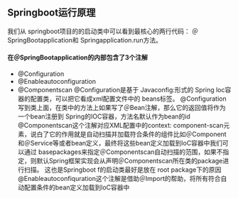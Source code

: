 ## Springboot运行原理
我们从 springboot项目的的启动类中可以看到最核心的两行代码：
＠SpringBootapplication和 Springapplication.run方法。
#### 在＠SpringBootapplication的内部包含了3个注解
- 	@Configuration
- 	@Enableautoconfiguration
- 	@Componentscan
@Configuration是基于 Javaconfig:形式的 Spring loc容器的配置类，可以把它看成xml配置文件中的 beans标签。
@Configuration写到类上面，在类中的方法上如果写了＠Bean注解，那么它的返回值将作为一个bean注册到 Spring的IOC容器，方法名默认作为bean的id
@Componentscan这个注解对应XML配置中的context: component-scan元素，说白了它的作用就是自动扫描并加载符合条件的组件比如＠Component和＠Service等或者bean定义，最终将这些bean定义加载到loC容器中我们可以通过 basepackages来指定＠Componentscan自动扫描的范围，如果不指定，则默认Spring框架实现会从声明＠Componentscan所在类的package进行扫描。
这也是Springboot f的启动类最好是放在 root package下的原因
@Enableautoconfiquration这个注解是借助＠Import的帮助，将所有符合自动配置条件的bean定义加载到loC容器中